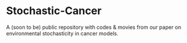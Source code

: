 # Stochastic-Cancer
A (soon to be) public repository with codes &amp; movies from our paper on environmental stochasticity in cancer models.
